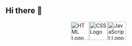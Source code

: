 ## Hi there 👋

<div style="display: flex; justify-content: center; align-items: center;">
  <img src="https://devicon-website.vercel.app/api/html5/original-wordmark.svg" alt="HTML Logo" width="50" />
  <img src="https://devicon-website.vercel.app/api/css3/original.svg" alt="CSS Logo" width="50" />
  <img src="https://devicon-website.vercel.app/api/javascript/original.svg" alt="JavaScript Logo" width="50" />
</div>
